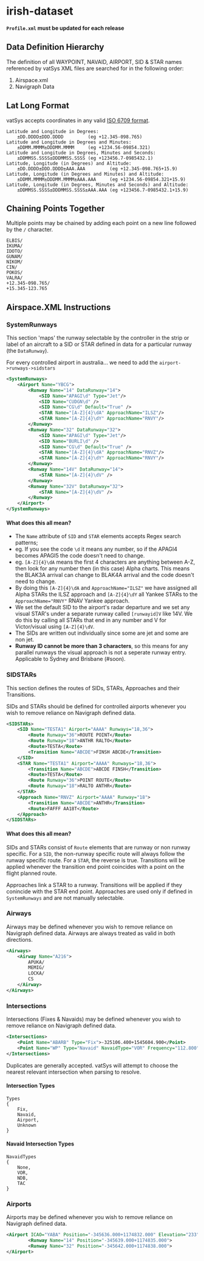 # irish-dataset

**`Profile.xml` must be updated for each release**

## Data Definition Hierarchy

The definition of all WAYPOINT, NAVAID, AIRPORT, SID & STAR names referenced by vatSys XML files are searched for in the following order:

1. Airspace.xml
2. Navigraph Data

## Lat Long Format

vatSys accepts coordinates in any valid [ISO 6709 format](https://en.wikipedia.org/wiki/ISO_6709).

```
Latitude and Longitude in Degrees:
    ±DD.DDDD±DDD.DDDD         (eg +12.345-098.765)
Latitude and Longitude in Degrees and Minutes:
    ±DDMM.MMMM±DDDMM.MMMM     (eg +1234.56-09854.321)
Latitude and Longitude in Degrees, Minutes and Seconds:
    ±DDMMSS.SSSS±DDDMMSS.SSSS (eg +123456.7-0985432.1)
Latitude, Longitude (in Degrees) and Altitude:
    ±DD.DDDD±DDD.DDDD±AAA.AAA         (eg +12.345-098.765+15.9)
Latitude, Longitude (in Degrees and Minutes) and Altitude:
    ±DDMM.MMMM±DDDMM.MMMM±AAA.AAA     (eg +1234.56-09854.321+15.9)
Latitude, Longitude (in Degrees, Minutes and Seconds) and Altitude:
    ±DDMMSS.SSSS±DDDMMSS.SSSS±AAA.AAA (eg +123456.7-0985432.1+15.9)
```

## Chaining Points Together

Multiple points may be chained by adding each point on a new line followed by the `/` character.

```
ELBIS/
IKUMA/
IDOTO/
GUNAM/
NIKOM/
CIN/
POKOS/
VALRA/
+12.345-098.765/
+15.345-123.765
```

## Airspace.XML Instructions

### SystemRunways

This section 'maps' the runway selectable by the controller in the strip or label of an aircraft to a SID or STAR defined in data for a particular runway (the `DataRunway`). 

For every controlled airport in australia... we need to add the `airport->runways->sidstars`

```xml
<SystemRunways>
	<Airport Name="YBCG">
		<Runway Name="14" DataRunway="14">
			<SID Name="APAGI\d" Type="Jet"/>
			<SID Name="CUDGN\d" />
			<SID Name="CG\d" Default="True" />
			<STAR Name="[A-Z]{4}\dA" ApproachName="ILSZ"/>
			<STAR Name="[A-Z]{4}\dY" ApproachName="RNVY"/>
		</Runway>
		<Runway Name="32" DataRunway="32">
			<SID Name="APAGI\d" Type="Jet"/>
			<SID Name="BURLI\d" />
			<SID Name="CG\d" Default="True" />
			<STAR Name="[A-Z]{4}\dA" ApproachName="RNVZ"/>
			<STAR Name="[A-Z]{4}\dY" ApproachName="RNVY"/>
		</Runway>
		<Runway Name="14V" DataRunway="14">
			<STAR Name="[A-Z]{4}\dV" />
		</Runway>
		<Runway Name="32V" DataRunway="32">
			<STAR Name="[A-Z]{4}\dV" />
		</Runway>
	</Airport>
</SystemRunways>
```

#### What does this all mean?
- The `Name` attribute of `SID` and `STAR` elements accepts Regex search patterns;
- eg. If you see the code `\d` it means any number, so if the APAGI4 becomes APAGI5 the code doesn't need to change.
- eg. `[A-Z]{4}\dA` means the first 4 characters are anything between A-Z, then look for any number then (in this case) Alpha charts. This means the BLAK3A arrival can change to BLAK4A arrival and the code doesn't need to change.
- By doing this `[A-Z]{4}\dA` and `ApproachName="ILSZ"` we have assigned all Alpha STARs the ILSZ approach and `[A-Z]{4}\dY` all Yankee STARs to the `ApproachName="RNVY"` RNAV Yankee approach.
- We set the default SID to the airport's radar departure and we set any visual STAR's under a separate runway called `[runwayid]V` like 14V. We do this by calling all STARs that end in any number and V for Victor/visual using `[A-Z]{4}\dV`.
- The SIDs are written out individually since some are jet and some are non jet.
- **Runway ID cannot be more than 3 characters**, so this means for any parallel runways the visual approach is not a seperate runway entry. Applicable to Sydney and Brisbane (#soon).

### SIDSTARs

This section defines the routes of SIDs, STARs, Approaches and their Transitions.

SIDs and STARs should be defined for controlled airports whenever you wish to remove reliance on Navigraph defined data.

```xml
<SIDSTARs>
	<SID Name="TESTA1" Airport="AAAA" Runways="18,36">
        <Route Runway="36">ROUTE POINT</Route>
        <Route Runway="18">ANTHR RALTO</Route>
        <Route>TESTA</Route>
        <Transition Name="ABCDE">FINSH ABCDE</Transition>
    </SID>
	<STAR Name="TESTA1" Airport="AAAA" Runways="18,36">
		<Transition Name="ABCDE">ABCDE FINSH</Transition>
		<Route>TESTA</Route>
		<Route Runway="36">POINT ROUTE</Route>
		<Route Runway="18">RALTO ANTHR</Route>
	</STAR>
	<Approach Name="RNVZ" Airport="AAAA" Runway="18">
		<Transition Name="ABCDE">ANTHR</Transition>
		<Route>FAFFF AA18T</Route>
	</Approach>
</SIDSTARs>
```

#### What does this all mean?
SIDs and STARs consist of `Route` elements that are runway or non runway specific. For a `SID`, the non-runway specific route will always follow the runway specific route. For a `STAR`, the reverse is true. Transitions will be applied whenever the transition end point coincides with a point on the flight planned route.

Approaches link a STAR to a runway. Transitions will be applied if they conincide with the STAR end point. Approaches are used only if defined in `SystemRunways` and are not manually selectable.

### Airways
Airways may be defined whenever you wish to remove reliance on Navigraph defined data. Airways are always treated as valid in both directions.

```xml
<Airways>
    <Airway Name="A216">
        APUKA/
        MEMIG/
        LOCKA/
        CS
    </Airway>
</Airways>
```

### Intersections

Intersections (Fixes & Navaids) may be defined whenever you wish to remove reliance on Navigraph defined data.

```xml
<Intersections>
    <Point Name="ABARB" Type="Fix">-325106.400+1545604.900</Point>
	<Point Name="WP" Type="Navaid" NavaidType="VOR" Frequency="112.800">-124024.800+1415520.900</Point>
</Intersections>	
```

Duplicates are generally accepted. vatSys will attempt to choose the nearest relevant intersection when parsing to resolve.

#### Intersection Types
```
Types
{
	Fix,
	Navaid,
	Airport,
	Unknown
}
```
#### Navaid Intersection Types
```
NavaidTypes
{
	None,
	VOR,
	NDB,
	TAC
}
```
### Airports

Airports may be defined whenever you wish to remove reliance on Navigraph defined data.

```xml
<Airport ICAO="YABA" Position="-345636.000+1174832.000" Elevation="233">
		<Runway Name="14" Position="-345639.000+1174835.000">
		<Runway Name="32" Position="-345642.000+1174838.000">
</Airport>
```
